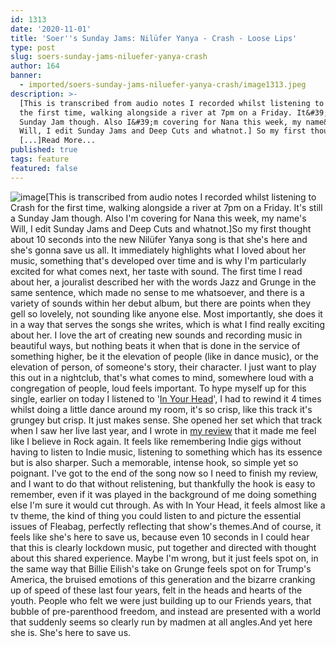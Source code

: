 ```yaml
---
id: 1313
date: '2020-11-01'
title: 'Soer''s Sunday Jams: Nilüfer Yanya - Crash - Loose Lips'
type: post
slug: soers-sunday-jams-niluefer-yanya-crash
author: 164
banner:
  - imported/soers-sunday-jams-niluefer-yanya-crash/image1313.jpeg
description: >-
  [This is transcribed from audio notes I recorded whilst listening to Crash for
  the first time, walking alongside a river at 7pm on a Friday. It&#39;s still a
  Sunday Jam though. Also I&#39;m covering for Nana this week, my name&#39;s
  Will, I edit Sunday Jams and Deep Cuts and whatnot.] So my first thought about
  [...]Read More...
published: true
tags: feature
featured: false
---
```

![image](../imported/soers-sunday-jams-niluefer-yanya-crash/image1313.jpeg)\[This is transcribed from audio notes I recorded whilst listening to Crash for the first time, walking alongside a river at 7pm on a Friday. It's still a Sunday Jam though. Also I'm covering for Nana this week, my name's Will, I edit Sunday Jams and Deep Cuts and whatnot.\]So my first thought about 10 seconds into the new Nilüfer Yanya song is that she's here and she's gonna save us all. It immediately highlights what I loved about her music, something that's developed over time and is why I'm particularly excited for what comes next, her taste with sound. The first time I read about her, a jouralist described her with the words Jazz and Grunge in the same sentence, which made no sense to me whatsoever, and there is a variety of sounds within her debut album, but there are points when they gell so lovelely, not sounding like anyone else. Most importantly, she does it in a way that serves the songs she writes, which is what I find really exciting about her. I love the art of creating new sounds and recording music in beautiful ways, but nothing beats it when that is done in the service of something higher, be it the elevation of people (like in dance music), or the elevation of person, of someone's story, their character. I just want to play this out in a nightclub, that's what comes to mind, somewhere loud with a congregation of people, loud feels important. To hype myself up for this single, earlier on today I listened to '[In Your Head](https://www.youtube.com/watch?v=fsxf541UI-8)', I had to rewind it 4 times whilst doing a little dance around my room, it's so crisp, like this track it's grungey but crisp. It just makes sense. She opened her set which that track when I saw her live last year, and I wrote in [my review](http://loose-lips.co.uk/blog/niluefer-yanya-at-earth-hackney-090419) that it made me feel like I believe in Rock again. It feels like remembering Indie gigs without having to listen to Indie music, listening to something which has its essence but is also sharper. Such a memorable, intense hook, so simple yet so poignant. I've got to the end of the song now so I need to finish my review, and I want to do that without relistening, but thankfully the hook is easy to remember, even if it was played in the background of me doing something else I'm sure it would cut through. As with In Your Head, it feels almost like a tv theme, the kind of thing you could listen to and picture the essential issues of Fleabag, perfectly reflecting that show's themes.And of course, it feels like she's here to save us, because even 10 seconds in I could hear that this is clearly lockdown music, put together and directed with thought about this shared experience. Maybe I'm wrong, but it just feels spot on, in the same way that Billie Eilish's take on Grunge feels spot on for Trump's America, the bruised emotions of this generation and the bizarre cranking up of speed of these last four years, felt in the heads and hearts of the youth. People who felt we were just building up to our Friends years, that bubble of pre-parenthood freedom, and instead are presented with a world that suddenly seems so clearly run by madmen at all angles.And yet here she is. She's here to save us.